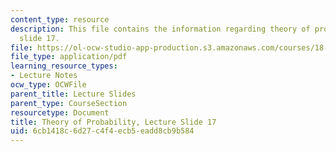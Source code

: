 ```yaml
---
content_type: resource
description: This file contains the information regarding theory of probability, lecture
  slide 17.
file: https://ol-ocw-studio-app-production.s3.amazonaws.com/courses/18-175-theory-of-probability-spring-2014/6cb1418c6d27c4f4ecb5eadd8cb9b584_MIT18_175S14_Lecture17.pdf
file_type: application/pdf
learning_resource_types:
- Lecture Notes
ocw_type: OCWFile
parent_title: Lecture Slides
parent_type: CourseSection
resourcetype: Document
title: Theory of Probability, Lecture Slide 17
uid: 6cb1418c-6d27-c4f4-ecb5-eadd8cb9b584
---
```

